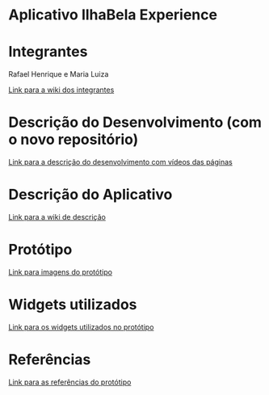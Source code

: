 <h1>Aplicativo IlhaBela Experience</h1>

<h1>Integrantes</h1>
<p>Rafael Henrique e Maria Luiza</p>
<a href="https://github.com/JuS0l/App_IlhaBela/wiki/Integrantes">Link para a wiki dos integrantes</a>

<h1>Descrição do Desenvolvimento (com o novo repositório) </h1>

<a href="https://github.com/JuS0l/App_IlhaBela/wiki/Descri%C3%A7%C3%A3o-do-Desenvolvimento">Link para a descrição do desenvolvimento com vídeos das páginas</a>

<h1>Descrição do Aplicativo</h1>

<a href="https://github.com/JuS0l/App_IlhaBela/wiki/Descrição-do-Aplicativo">Link para a wiki de descrição</a>

<h1>Protótipo</h1>

<a href="https://github.com/JuS0l/App_IlhaBela/wiki/Protótipo">Link para imagens do protótipo</a>

<h1>Widgets utilizados</h1>

<a href="https://github.com/JuS0l/App_IlhaBela/wiki/Descrição-dos-Widgets-Utilizados">Link para os widgets  utilizados no protótipo</a>




<h1>Referências</h1>

<a href="https://github.com/JuS0l/App_IlhaBela/wiki/Refer%C3%AAncias">Link para as referências do protótipo</a>

